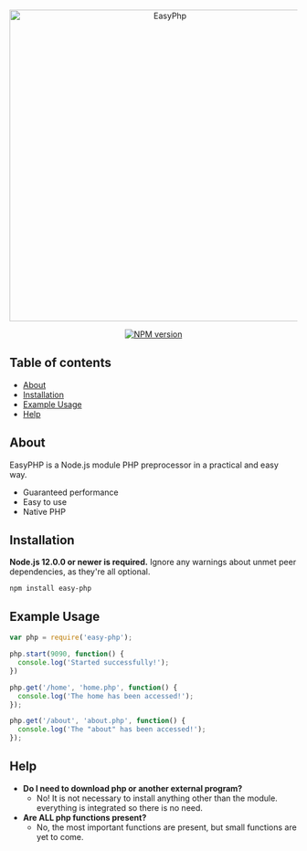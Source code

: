 <div align="center">
  <br />
  <p>
    <a href="https://www.npmjs.com/package/easy-php"><img src="https://raw.githubusercontent.com/GabrielMota1056/easy-php/main/easyphp.png" width="546" alt="EasyPhp" /></a>
  <p>
    <a href="https://www.npmjs.com/package/easy-php"><img src="https://img.shields.io/npm/v/easy-php.svg?maxAge=3600" alt="NPM version" /></a>
    <br>
  </div>
  
## Table of contents

- [About](#about)
- [Installation](#installation)
- [Example Usage](#example-usage)
- [Help](#help)

## About
EasyPHP is a Node.js module PHP preprocessor in a practical and easy way.

- Guaranteed performance
- Easy to use
- Native PHP

## Installation

**Node.js 12.0.0 or newer is required.**
Ignore any warnings about unmet peer dependencies, as they're all optional.

```gml
npm install easy-php
```

## Example Usage
```js
var php = require('easy-php');

php.start(9090, function() {
  console.log('Started successfully!');
})

php.get('/home', 'home.php', function() {
  console.log('The home has been accessed!');
}); 

php.get('/about', 'about.php', function() {
  console.log('The "about" has been accessed!');
}); 
```

## Help

- **Do I need to download php or another external program?**
  - No! It is not necessary to install anything other than the module. everything is integrated so there is no need.
 - **Are ALL php functions present?**
   - No, the most important functions are present, but small functions are yet to come.
